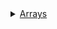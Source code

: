 <details>
<summary><a href="https://github.com/vipul79321/CP_Codes/tree/main/arrays">Arrays</a></summary>

+ <a href="https://github.com/vipul79321/CP_Codes/blob/main/arrays/standard-problems.md">Standard Problems</a>
  + <a href="https://github.com/vipul79321/CP_Codes/blob/main/arrays/standard-problems.md#inplace-right-rotate-the-given-array-in-on-time">Inplace Right rotate the given array in O(n) time</a>
  + <a href="https://github.com/vipul79321/CP_Codes/blob/main/arrays/standard-problems.md#find-the-smallest-positive-integer-value-that-cannot-be-represented-as-sum-of-any-subset-of-a-given-array">Find the smallest positive integer value that cannot be represented as sum of any subset of a given array</a>
  + <a href="https://github.com/vipul79321/CP_Codes/blob/main/arrays/standard-problems.md#find-the-two-repeating-elements-in-a-given-array-of-size-n2-where-elements-are-in-range-1n">Find the two repeating elements in a given array of size n+2 where elements are in range [1,n]</a>
  + <a href="https://github.com/vipul79321/CP_Codes/blob/main/arrays/standard-problems.md#k-maximum-sum-of-overlapping-contiguous-subarrays-in-onk">K-maximum sum of overlapping contiguous subarrays in O(nk)</a>
  + <a href="https://github.com/vipul79321/CP_Codes/blob/main/arrays/standard-problems.md#k-th-smallest-absolute-difference-of-two-elements-in-an-array">k-th smallest absolute difference of two elements in an array</a>
  + <a href="https://github.com/vipul79321/CP_Codes/blob/main/arrays/standard-problems.md#number-of-subsets-with-product-less-than-k-in-on--pow2n2">Number of subsets with product less than k in O(n * pow(2,n/2)) | Meet In the Middle</a>
  + <a href="https://github.com/vipul79321/CP_Codes/blob/main/arrays/standard-problems.md#rearrange-positive-and-negative-numbers-with-constant-extra-space-while-maintaining-there-order-of-occurences">Rearrange positive and negative numbers with constant extra space while maintaining there order of occurences</a>
  + <a href="https://github.com/vipul79321/CP_Codes/blob/main/arrays/standard-problems.md#rearrange-an-array-in-maximum-minimum-form--set-2-o1-extra-space">Rearrange an array in maximum minimum form | Set 2 (O(1) extra space)</a>
  + <a href="https://github.com/vipul79321/CP_Codes/blob/main/arrays/standard-problems.md#minimize-the-maximum-difference-between-the-heights">Minimize the maximum difference between the heights</a>
  + <a href="https://github.com/vipul79321/CP_Codes/blob/main/arrays/standard-problems.md#minimum-swaps-required-to-sort-the-given-array-without-duplicates">Minimum Swaps required to sort the given array without duplicates</a>
  + <a href="https://github.com/vipul79321/CP_Codes/blob/main/arrays/standard-problems.md#difference-array">Difference Array</a>

+ <a href="https://github.com/vipul79321/CP_Codes/blob/main/arrays/matrix-problems.md">Problem on Matrix</a>
  + <a href="https://github.com/vipul79321/CP_Codes/blob/main/arrays/matrix-problems.md#print-spiral-order-of-given-matrix">Print Spiral Order of given matrix</a>
  + <a href="https://github.com/vipul79321/CP_Codes/blob/main/arrays/matrix-problems.md#determinant-of-a-matrix">Determinant of a matrix</a>
  + <a href="https://github.com/vipul79321/CP_Codes/blob/main/arrays/matrix-problems.md#find-perimeter-of-shapes-formed-with-1s-in-binary-matrix">Find perimeter of shapes formed with 1s in binary matrix</a>
  + <a href="https://github.com/vipul79321/CP_Codes/blob/main/arrays/matrix-problems.md#minimum-number-of-operations-to-make-every-row-sum-and-every-column-sum-equal-in-a-square-matrix">Minimum number of operations to make every row sum and every column sum equal in a square matrix</a>
  + <a href="https://github.com/vipul79321/CP_Codes/blob/main/arrays/matrix-problems.md#find-number-of-transformation-to-make-two-matrix-equal">Find number of transformation to make two Matrix Equal</a>

</details>
  
